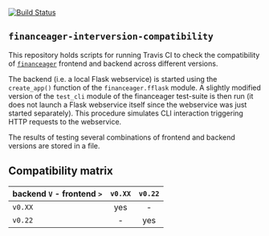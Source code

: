 [![Build Status](https://travis-ci.org/pylipp/financeager-interversion-compatibility.svg?branch=master)](https://travis-ci.org/pylipp/financeager-interversion-compatibility)

## `financeager-interversion-compatibility`

This repository holds scripts for running Travis CI to check the compatibility of [`financeager`](https://github.com/pylipp/financeager) frontend and backend across different versions.

The backend (i.e. a local Flask webservice) is started using the `create_app()` function of the `financeager.fflask` module.
A slightly modified version of the `test_cli` module of the financeager test-suite is then run (it does not launch a Flask webservice itself since the webservice was just started separately). This procedure simulates CLI interaction triggering HTTP requests to the webservice.

The results of testing several combinations of frontend and backend versions are stored in a file.

## Compatibility matrix

backend `V` - frontend `>` | `v0.XX` | `v0.22`
:--- | :---: | :---:
`v0.XX` | yes | -
`v0.22` | -   | yes

